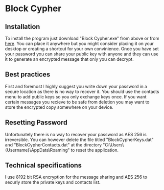 # Block Cypher
## Installation 
To install the program just download "Block Cypher.exe" from above or from [here](https://github.com/lolapus/Block-Cypher/raw/main/Block%20Cypher.exe). You can place it anywhere but you might consider placing it on your desktop or creating a shortcut for your own convinience. Once you have set your password you can share your public key with anyone and they can use it to generate an encrypted message that only you can decrypt.
## Best practices
First and foremost I highly suggest you write down your password in a secure location as there is no way to recover it. You should use the contacts menu to add public keys so you only exchange keys once. If you want certain messages you recieve to be safe from deletion you may want to store the encrypted copy somewhere on your device.
## Resetting Password
Unfortunately there is no way to recover your password as AES 256 is irreversible. You can however delete the file titled "BlockCypherKeys.dat" and "BlockCypherContacts.dat" at the directory "C:\Users\\{Username}\AppData\Roaming" to reset the application.
## Technical specifications
I use 8192 bit RSA encryption for the message sharing and AES 256 to securly store the private keys and contacts list.
